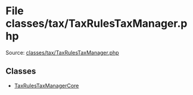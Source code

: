 File classes/tax/TaxRulesTaxManager.php
=========

Source: [classes/tax/TaxRulesTaxManager.php](https://github.com/PrestaShop/PrestaShop/blob/1.6.0.7/classes/tax/TaxRulesTaxManager.php)


Classes
-------

* [TaxRulesTaxManagerCore](class.TaxRulesTaxManagerCore.md)

